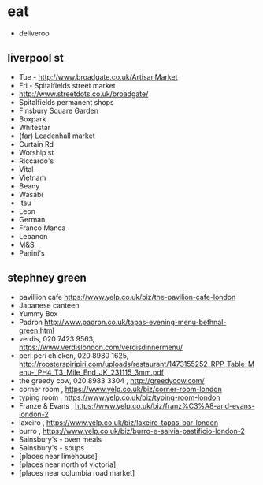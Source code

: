 # eat

- deliveroo

## liverpool st
- Tue - http://www.broadgate.co.uk/ArtisanMarket
- Fri - Spitalfields street market
- http://www.streetdots.co.uk/broadgate/
- Spitalfields permanent shops
- Finsbury Square Garden
- Boxpark
- Whitestar
- (far) Leadenhall market
- Curtain Rd
- Worship st
- Riccardo's
- Vital
- Vietnam
- Beany
- Wasabi
- Itsu
- Leon
- German
- Franco Manca
- Lebanon
- M&S
- Panini's

## stephney green
- pavillion cafe https://www.yelp.co.uk/biz/the-pavilion-cafe-london
- Japanese canteen
- Yummy Box
- Padron http://www.padron.co.uk/tapas-evening-menu-bethnal-green.html
- verdis, 020 7423 9563, https://www.verdislondon.com/verdisdinnermenu/
- peri peri chicken, 020 8980 1625, http://roosterspiripiri.com/uploads/restaurant/1473155252_RPP_Table_Menu-_PH4_T3_Mile_End_JK_231115_3mm.pdf
- the greedy cow, 020 8983 3304 , http://greedycow.com/
- corner room , https://www.yelp.co.uk/biz/corner-room-london
- typing room , https://www.yelp.co.uk/biz/typing-room-london
- Franze & Evans , https://www.yelp.co.uk/biz/franz%C3%A8-and-evans-london-2
- laxeiro , https://www.yelp.co.uk/biz/laxeiro-tapas-bar-london
- burro , https://www.yelp.co.uk/biz/burro-e-salvia-pastificio-london-2
- Sainsbury's - oven meals
- Sainsbury's - soups
- [places near limehouse]
- [places near north of victoria]
- [places near columbia road market]
